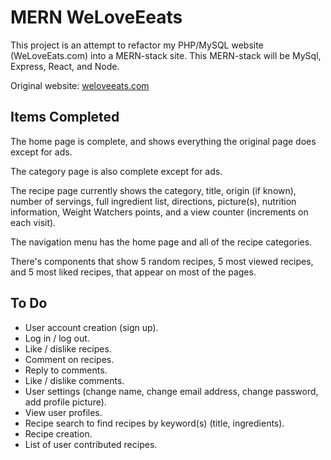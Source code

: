 # MERN WeLoveEeats

This project is an attempt to refactor my PHP/MySQL website (WeLoveEats.com) into a MERN-stack site. This MERN-stack will be MySql, Express, React, and Node.

Original website: [weloveeats.com](https://weloveeats.com)

## Items Completed
The home page is complete, and shows everything the original page does except for ads.

The category page is also complete except for ads.

The recipe page currently shows the category, title, origin (if known), number of servings, full ingredient list, directions, picture(s), nutrition information, Weight Watchers points, and a view counter (increments on each visit).

The navigation menu has the home page and all of the recipe categories.

There's components that show 5 random recipes, 5 most viewed recipes, and 5 most liked recipes, that appear on most of the pages.

## To Do
- User account creation (sign up).
- Log in / log out.
- Like / dislike recipes.
- Comment on recipes.
- Reply to comments.
- Like / dislike comments.
- User settings (change name, change email address, change password, add profile picture).
- View user profiles.
- Recipe search to find recipes by keyword(s) (title, ingredients).
- Recipe creation.
- List of user contributed recipes.
